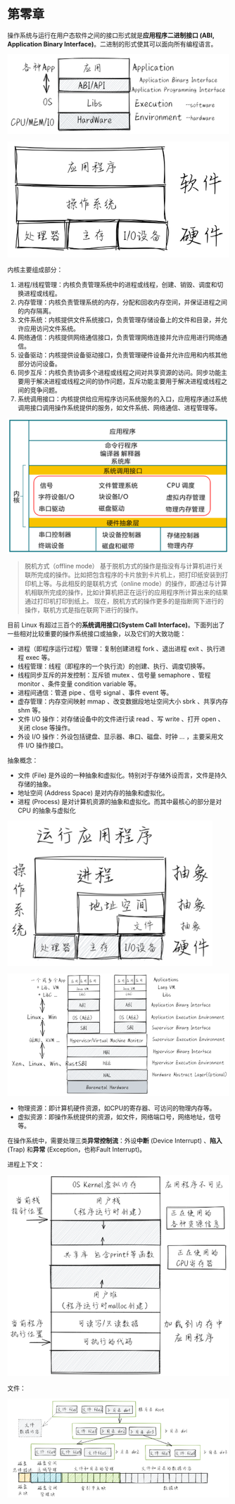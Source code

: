 
# 第零章

操作系统与运行在用户态软件之间的接口形式就是**应用程序二进制接口 (ABI, Application Binary Interface)**。二进制的形式使其可以面向所有编程语言。

![](assets/uTools_1691937208248.png)

![400](assets/uTools_1691812931287.png)

内核主要组成部分：
1. 进程/线程管理：内核负责管理系统中的进程或线程，创建、销毁、调度和切换进程或线程。
2. 内存管理：内核负责管理系统的内存，分配和回收内存空间，并保证进程之间的内存隔离。
3. 文件系统：内核提供文件系统接口，负责管理存储设备上的文件和目录，并允许应用访问文件系统。
4. 网络通信：内核提供网络通信接口，负责管理网络连接并允许应用进行网络通信。
5. 设备驱动：内核提供设备驱动接口，负责管理硬件设备并允许应用和内核其他部分访问设备。
6. 同步互斥：内核负责协调多个进程或线程之间对共享资源的访问。同步功能主要用于解决进程或线程之间的协作问题，互斥功能主要用于解决进程或线程之间的竞争问题。
7. 系统调用接口：内核提供给应用程序访问系统服务的入口，应用程序通过系统调用接口调用操作系统提供的服务，如文件系统、网络通信、进程管理等。

![](assets/uTools_1691813186320.png)

>脱机方式（offline mode）
 基于脱机方式的操作是指没有与计算机进行关联所完成的操作。比如把包含程序的卡片放到卡片机上，把打印纸安装到打印机上等。与此相反的是联机方式（online mode）的操作，即通过与计算机相联所完成的操作，比如计算机把正在运行的应用程序所计算出来的结果通过打印机打印到纸上。
 现在，脱机方式的操作更多的是指断网下进行的操作，联机方式是指在联网下进行的操作。

目前 Linux 有超过三百个的**系统调用接口(System Call Interface)**。下面列出了一些相对比较重要的操作系统接口或抽象，以及它们的大致功能：
- 进程（即程序运行过程）管理：复制创建进程 fork 、退出进程 exit 、执行进程 exec 等。
- 线程管理：线程（即程序的一个执行流）的创建、执行、调度切换等。
- 线程同步互斥的并发控制：互斥锁 mutex 、信号量 semaphore 、管程 monitor 、条件变量 condition variable 等。
- 进程间通信：管道 pipe 、信号 signal 、事件 event 等。
- 虚存管理：内存空间映射 mmap 、改变数据段地址空间大小 sbrk 、共享内存 shm 等。
- 文件 I/O 操作：对存储设备中的文件进行读 read 、写 write 、打开 open 、关闭 close 等操作。
- 外设 I/O 操作：外设包括键盘、显示器、串口、磁盘、时钟 … ，主要采用文件 I/O 操作接口。

抽象概念：
- 文件 (File) 是外设的一种抽象和虚拟化。特别对于存储外设而言，文件是持久存储的抽象。
- 地址空间 (Address Space) 是对内存的抽象和虚拟化。
- 进程 (Process) 是对计算机资源的抽象和虚拟化。而其中最核心的部分是对 CPU 的抽象与虚拟化

![400](assets/uTools_1691936024815.png)

![](assets/uTools_1691937556204.png)

- 物理资源：即计算机硬件资源，如CPU的寄存器、可访问的物理内存等。
- 虚拟资源：即操作系统提供的资源，如文件，网络端口号，网络地址，信号等。

在操作系统中，需要处理三类**异常控制流**：外设**中断** (Device Interrupt) 、**陷入** (Trap) 和**异常** (Exception，也称Fault Interrupt)。

进程上下文：

![500](assets/uTools_1692003020894.png)

文件：

![](assets/uTools_1692003763707.png)


























